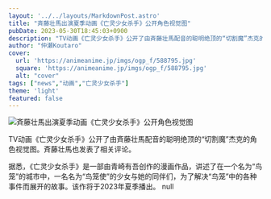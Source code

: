 ```yaml
---
layout: '../../layouts/MarkdownPost.astro'
title: "斉藤壮馬出演夏季动画《亡灵少女杀手》公开角色视觉图"
pubDate: 2023-05-30T18:45:03+0900
description: "TV动画《亡灵少女杀手》公开了由斉藤壮馬配音的聪明绝顶的“切割魔”杰克的角色视觉图。"
author: "仲瀬Koutaro"
cover:
  url: 'https://animeanime.jp/imgs/ogp_f/588795.jpg'
  square: 'https://animeanime.jp/imgs/ogp_f/588795.jpg'
  alt: "cover"
tags: ["news","动画","亡灵少女杀手"]
theme: 'light'
featured: false
---
```


![斉藤壮馬出演夏季动画《亡灵少女杀手》公开角色视觉图](https://animeanime.jp/imgs/ogp_f/588795.jpg)

TV动画《亡灵少女杀手》公开了由斉藤壮馬配音的聪明绝顶的“切割魔”杰克的角色视觉图。斉藤壮馬也发表了相关评论。

据悉，《亡灵少女杀手》是一部由青崎有吾创作的漫画作品，讲述了在一个名为“鸟笼”的城市中，一名名为“鸟笼使”的少女与她的同伴们，为了解决“鸟笼”中的各种事件而展开的故事。该作将于2023年夏季播出。
null